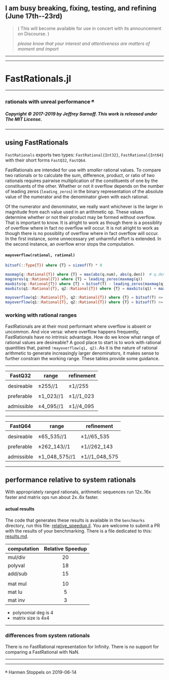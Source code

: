##  __I am busy breaking, fixing, testing, and refining (June 17th--23rd)__

>  (  This will become available for use in concert with its announcement on Discourse.  )
>
> _please know that your interest and attentiveness are matters of moment and import_    

----
----

# FastRationals.jl

----

### rationals with unreal performance <sup>[𝓪](#source)</sup>

##### Copyright © 2017-2019 by Jeffrey Sarnoff. This work is released under The MIT License.
----

## using FastRationals

`FastRationals` exports two types: `FastRational{Int32}`, `FastRational{Int64}` with their short forms `FastQ32`, `FastQ64`.

FastRationals are intended for use with _smaller_ rational values.  To compare two rationals or to calculate the sum, difference, product, or ratio of two rationals requires pairwise multiplication of the constituents of one by the constituents of the other.  Whether or not it overflow depends on the number of leading zeros (`leading_zeros`) in the binary representation of the absolute value of the numerator and the denominator given with each rational.  

Of the numerator and denominator, we really want whichever is the larger in magnitude from each value used in an arithmetic op. These values determine whether or not their product may be formed without overflow. That is important to know. It is alright to work as though there is a possiblity of overflow where in fact no overflow will occur.  It is not alright to work as though there is no possiblity of overflow where in fact overflow will occur.  In the first instance, some unnecessary yet unharmful effort is extended.  In the second instance, an overflow error stops the computation.

#### `mayoverflow(rational, rational)`

```julia
bitsof(::Type{T}) where {T} = sizeof(T) * 8

maxmag(q::Rational{T}) where {T} = max(abs(q.num), abs(q.den))  # q.den != typemin(T)
magzeros(q::Rational{T}) where {T} = leading_zeros(maxmag(q))
maxbits(q::Rational{T}) where {T} = bitsof(T) - leading_zeros(maxmag(q))
maxbits(q1::Rational{T}, q2::Rational{T}) where {T} = maxbits(q1) + maxbits(q2)

mayoverflow(q1::Rational{T}, q2::Rational{T}) where {T} = bitsof(T) <= maxbits(q1, q2)
mayoverflow(q1::Rational{T}, q2::Rational{T}) where {T} = bitsof(T) >= magzeros(q1) + magzeros(q2)
```

### working with rational ranges

FastRationals are at their most performant where overflow is absent or uncommon.  And vice versa: where overflow happens frequently, FastRationals have no intrinsic advantage.  How do we know what range of rational values are desireable?  A good place to start is to work with rational quantities that, paired `!mayoverflow(q1, q2)`.  As it is the nature of rational arithmetic to generate increasingly larger denominators, it makes sense to further constrain the working range.  These tables provide some guidance.

----

|   FastQ32   |  range      | refinement  |
|-------------|-------------|-------------|
|             |             |             |
| desireable  |    ±255//1  |  ±1//255    |
|             |             |             |
| preferable  |  ±1_023//1  |  ±1//1_023  |
|             |             |             |
| admissible  | ±4_095//1   |  ±1//4_095  |

----

|   FastQ64   |  range         | refinement     |
|-------------|----------------|----------------|
|             |                |                |
| desireable  |    ±65_535//1  |  ±1//65_535    |
|             |                |                |
| preferable  |  ±262_143//1   |  ±1//262_143   |
|             |                |                |
| admissible  | ±1_048_575//1  | ±1//1_048_575  |


----

## performance relative to system rationals


With appropriately ranged rationals, arithmetic sequences run 12x..16x faster and matrix ops run about 2x..6x faster.

#### actual results

The code that generates these results is available in the `benchmarks` directory, run this file:
[relative_speedup.jl](https://github.com/JeffreySarnoff/FastRationals.jl/blob/master/benchmarks/relative_speedup.jl).
You are welcome to submit a PR with the results of your benchmarking.  There is a file dedicated to this:
[results.md](https://github.com/JeffreySarnoff/FastRationals.jl/blob/master/benchmarks/results.md).


|    computation          |  Relative Speedup |
|:------------------------|:-----------------:|
|      mul/div            |       20          |
|      polyval            |       18          |
|      add/sub            |       15          |
|                         |                   |
|      mat mul            |       10          |
|      mat lu             |        5          |
|      mat inv            |        3          |

- polynomial deg is 4
- matrix size is 4x4
----

### differences from system rationals

There is no FastRational representation for Infinity.  There is no support for comparing a FastRational with NaN.

----

----

<sup><a name="source">[𝓪](#attribution)</a></sup> Harmen Stoppels on 2019-06-14
